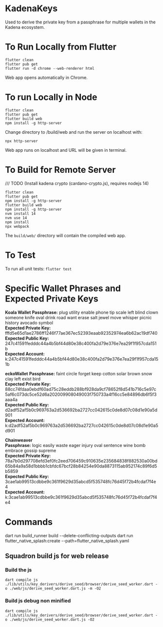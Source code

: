 # KadenaKeys

Used to derive the private key from a passphrase for multiple wallets in the Kadena ecosystem.

# To Run Locally from Flutter

```
flutter clean
flutter pub get
flutter run -d chrome --web-renderer html
```
Web app opens automatically in Chrome.

# To run Locally in Node

```
flutter clean
flutter pub get
flutter build web
npm install -g http-server
```
Change directory to /build/web and run the server on localhost with:
```
npx http-server
```

Web app runs on localhost and URL will be given in terminal.

# To Build for Remote Server

/// TODO
(Install kadena crypto (cardano-crypto.js), requires nodejs 14)

```
flutter clean
flutter pub get
npm install -g http-server
flutter build web
npm install -g http-server
nvm install 14
nvm use 14
npm install
npx webpack
```

The `build/web/` directory will contain the compiled web app.

# To Test

To run all unit tests:
`flutter test`

# Specific Wallet Phrases and Expected Private Keys

**Koala Wallet**
**Passphrase:** plug utility enable phone tip scale left blind clown someone knife oval drink road want erase salt jewel move whisper picnic history avocado symbol  
**Expected Private Key:** fffd5e65d1ae2786ff1246f77ae367ec52393eaab92352974ea6b62ac19df740  
**Expected Public Key:** 247c41591fedddc44a4b5bf44d80e38c400fa2d79e376e7ea29f1f957cda151b  
**Expected Account:** k:247c41591fedddc44a4b5bf44d80e38c400fa2d79e376e7ea29f1f957cda151b  

**eckoWallet**
**Passphrase:** faint circle forget keep cotton solar brown snow clay left exist bird  
**Expected Private Key:** 88cc74fdaa0ebdf60ad75c28eddb288bf928da9cf78652f8d541b716c5e97c5af6c073dc5ce52d6a202009908049003f750733a4f16cc5e84896db6f5f3aaa4a  
**Expected Public Key:** d2adf52af5b0c969763a2d536692ba2727cc042615c0de8d07c08d1e90a5d901  
**Expected Account:** k:d2adf52af5b0c969763a2d536692ba2727cc042615c0de8d07c08d1e90a5d901  

**Chainweaver**  
**Passphrase:** logic easily waste eager injury oval sentence wine bomb embrace gossip supreme  
**Expected Private Key:** 78a7b0d297708efd3ef0fc2eed706459c910635e235684838f882530a00bd65b84a9a58d1bbbb1cbfdc67bcf28b84254e90da8873115ab952174c89f6d5b5859  
**Expected Public Key:** 3cae1ab99513cdbbe9c361f9629d35abcd5f535748fc76d45f72b4fcdaf7f4e4  
**Expected Account:** k:3cae1ab99513cdbbe9c361f9629d35abcd5f535748fc76d45f72b4fcdaf7f4e4  

# Commands
dart run build_runner build --delete-conflicting-outputs
dart run flutter_native_splash:create --path=flutter_native_splash.yaml

## Squadron build js for web release

### Build the js
`dart compile js ./lib/utils/key_derivers/derive_seed/browser/derive_seed_worker.dart -o ./web/js/derive_seed_worker.dart.js -m -O2`
### Build js debug non minified
`dart compile js ./lib/utils/key_derivers/derive_seed/browser/derive_seed_worker.dart -o ./web/js/derive_seed_worker.dart.js -O2`